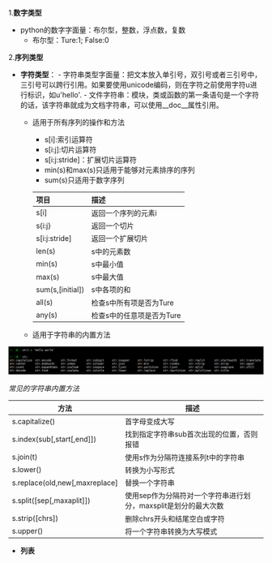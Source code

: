 
1.**数字类型**
- python的数字字面量：布尔型，整数，浮点数，复数
   - 布尔型：Ture:1; False:0
   
2.**序列类型**
- **字符类型**：
	  - 字符串类型字面量：把文本放入单引号，双引号或者三引号中，三引号可以跨行引用。如果要使用unicode编码，则在字符之前使用字符u进行标识，如u'hello'.
	  - 文件字符串：模块，类或函数的第一条语句是一个字符的话，该字符串就成为文档字符串，可以使用__doc__属性引用。
  - 适用于所有序列的操作和方法
	  - s[i]:索引运算符
	  - s[i:j]:切片运算符
	  - s[i:j:stride]：扩展切片运算符
	  - min(s)和max(s)只适用于能够对元素排序的序列
	  - sum(s)只适用于数字序列
	
	|项目|描述|
	|---|----|
	|s[i]|返回一个序列的元素i|
	|s{i:j}|返回一个切片|
	|s[i:j:stride]|返回一个扩展切片|
	|len(s)|s中的元素数|
	|min(s)|s中最小值|
	|max(s)|s中最大值|
	|sum(s,[initial])|s中各项的和|
	|all(s)|检查s中所有项是否为Ture|
	|any(s)|检查s中的任意项是否为Ture|

  - 适用于字符串的内置方法

![image](/image/py-str.png)

*常见的字符串内置方法*

|方法|描述|
|---|---|
|s.capitalize()|首字母变成大写|
|s.index(sub[,start[,end]])|找到指定字符串sub首次出现的位置，否则报错|
|s.join(t)|使用s作为分隔符连接系列t中的字符串|
|s.lower()|转换为小写形式|
|s.replace(old,new[,maxreplace]|替换一个字符串|
|s.split([sep[,maxaplit]])|使用sep作为分隔符对一个字符串进行划分，maxsplit是划分的最大次数|
|s.strip([chrs])|删除chrs开头和结尾空白或字符|
|s.upper()|将一个字符串转换为大写模式|

- **列表**



